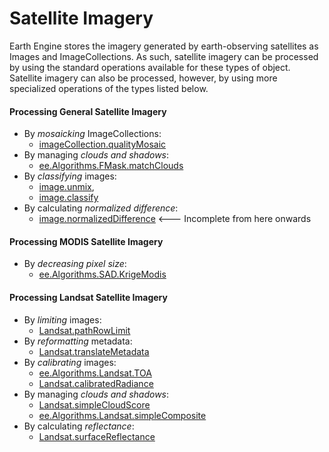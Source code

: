 # Satellite Imagery

Earth Engine stores the imagery generated by earth-observing satellites as Images and ImageCollections.  As such, satellite imagery can be processed by using the standard operations available for these types of object.  Satellite imagery can also be processed, however, by using more specialized operations of the types listed below.

#### Processing General Satellite Imagery 
- By *mosaicking* ImageCollections: 
  - [imageCollection.qualityMosaic](imageCollection.qualityMosaic.md) 
- By managing *clouds and shadows*: 
  - [ee.Algorithms.FMask.matchClouds](ee.Algorithms.FMask.matchClouds.md) 
- By *classifying* images: 
  - [image.unmix](image.unmix.md),  
  - [image.classify](image.classify.md) 
- By calculating *normalized difference*: 
  - [image.normalizedDifference](image.normalizedDifference.md)  <--- Incomplete from here onwards
  
#### Processing MODIS Satellite Imagery  
- By *decreasing pixel size*:
  - [ee.Algorithms.SAD.KrigeModis](ee.Algorithms.SAD.KrigeModis.md) 
  
#### Processing Landsat Satellite Imagery  
- By *limiting* images:
  - [Landsat.pathRowLimit](Landsat.pathRowLimit.md) 
- By *reformatting* metadata:
  - [Landsat.translateMetadata](Landsat.translateMetadata.md)
- By *calibrating* images:
  - [ee.Algorithms.Landsat.TOA](ee.Algorithms.Landsat.TOA.md)
  - [Landsat.calibratedRadiance](Landsat.calibratedRadiance.md)
- By managing *clouds and shadows*: 
  - [Landsat.simpleCloudScore](Landsat.simpleCloudScore.md)
  - [ee.Algorithms.Landsat.simpleComposite](ee.Algorithms.Landsat.simpleComposite.md)  
- By calculating *reflectance*:
  - [Landsat.surfaceReflectance](Landsat.surfaceReflectance.md)
